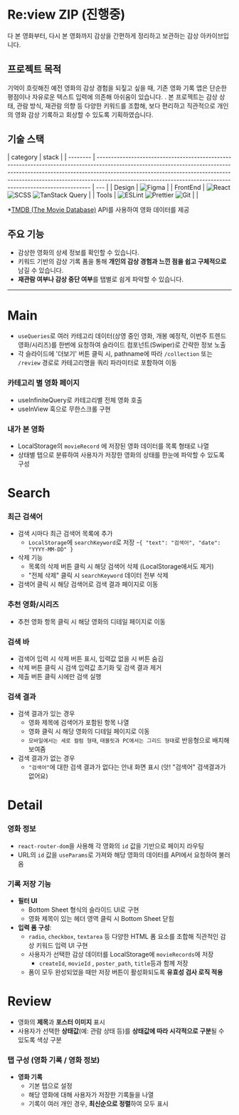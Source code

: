 # Re:view ZIP (진행중)

다 본 영화부터, 다시 본 영화까지 감상을 간편하게 정리하고 보관하는 감상 아카이브입니다.
<br/>

## 프로젝트 목적

기억이 흐릿해진 예전 영화의 감상 경험을 되짚고 싶을 때, 기존 영화 기록 앱은 단순한 평점이나 자유로운 텍스트 입력에 의존해 아쉬움이 있습니다. . 본 프로젝트는 감상 상태, 관람 방식, 재관람 의향 등 다양한 키워드를 조합해, 보다 편리하고 직관적으로 개인의 영화 감상 기록하고 회상할 수 있도록 기획하였습니다.

## 기술 스택

| category | stack                                                                                                                                                                                                                                                                                                                  |
| -------- | ---------------------------------------------------------------------------------------------------------------------------------------------------------------------------------------------------------------------------------------------------------------------------------------------------------------------- | --- |
| Design   | ![Figma](https://img.shields.io/badge/Figma-F24E1E?style=flat-square&logo=Figma&logoColor=white)                                                                                                                                                                                                                       |
| FrontEnd | ![React](https://img.shields.io/badge/React-61DAFB?style=flat-square&logo=React&logoColor=black) ![SCSS](https://img.shields.io/badge/SCSS-CC6699?style=flat-square&logo=Sass&logoColor=white) ![TanStack Query](https://img.shields.io/badge/Tanstack_Query-FF4154?style=flat-square&logo=reactquery&logoColor=white) |
| Tools    | ![ESLint](https://img.shields.io/badge/ESLint-4B32C3?style=flat-square&logo=ESLint&logoColor=white) ![Prettier](https://img.shields.io/badge/Prettier-F7B93E?style=flat-square&logo=Prettier&logoColor=white) ![Git](https://img.shields.io/badge/Git-F05032?style=flat-square&logo=Git&logoColor=white)               |     |

\*[TMDB (The Movie Database)](https://www.themoviedb.org/) API를 사용하여 영화 데이터를 제공

## 주요 기능

- 감상한 영화의 상세 정보를 확인할 수 있습니다.
- 키워드 기반의 감상 기록 폼을 통해 **개인의 감상 경험과 느낀 점을 쉽고 구체적으로** 남길 수 있습니다.
- **재관람 여부나 감상 중단 여부**를 탭별로 쉽게 파악할 수 있습니다.

---

# Main

- `useQueries`로 여러 카테고리 데이터(상영 중인 영화, 개봉 예정작, 이번주 트렌드 영화/시리즈)를 한번에 요청하여 슬라이드 컴포넌트(Swiper)로 간략한 정보 노출
- 각 슬라이드에 '더보기' 버튼 클릭 시, pathname에 따라 `/collection` 또는 `/review` 경로로 카테고리명을 쿼리 파라미터로 포함하여 이동

### 카테고리 별 영화 페이지

- useInfiniteQuery로 카테고리별 전체 영화 호출
- useInView 훅으로 무한스크롤 구현

### 내가 본 영화

- LocalStorage의 `movieRecord` 에 저장된 영화 데이터를 목록 형태로 나열
- 상태별 탭으로 분류하여 사용자가 저장한 영화의 상태를 한눈에 파악할 수 있도록 구성

# Search

### 최근 검색어

- 검색 시마다 최근 검색어 목록에 추가
  - `LocalStorage`에 `searchKeyword`로 저장 -`{ "text": "검색어", "date": "YYYY-MM-DD" }`
- 삭제 기능
  - 목록의 삭제 버튼 클릭 시 해당 검색어 삭제 (LocalStorage에서도 제거)
  - "전체 삭제" 클릭 시 `searchKeyword` 데이터 전부 삭제
- 검색어 클릭 시 해당 검색어로 검색 결과 페이지로 이동

### 추천 영화/시리즈

- 추천 영화 항목 클릭 시 해당 영화의 디테일 페이지로 이동

### 검색 바

- 검색어 입력 시 삭제 버튼 표시, 입력값 없을 시 버튼 숨김
- 삭제 버튼 클릭 시 검색 입력값 초기화 및 검색 결과 제거
- 제출 버튼 클릭 시에만 검색 실행

### 검색 결과

- 검색 결과가 있는 경우
  - 영화 제목에 검색어가 포함된 항목 나열
  - 영화 클릭 시 해당 영화의 디테일 페이지로 이동
  - `모바일에서는 세로 컬럼 형태`, `태블릿과 PC에서는 그리드 형태`로 반응형으로 배치해 보여줌
- 검색 결과가 없는 경우
  - `"검색어"`에 대한 검색 결과가 없다는 안내 화면 표시 (앗! "검색어" 검색결과가 없어요)

# Detail

### 영화 정보

- `react-router-dom`을 사용해 각 영화의 `id` 값을 기반으로 페이지 라우팅
- URL의 `id` 값을 `useParams`로 가져와 해당 영화의 데이터를 API에서 요청하여 불러옴

### 기록 저장 기능

- **필터 UI**
  - Bottom Sheet 형식의 슬라이드 UI로 구현
  - 영화 제목이 있는 헤더 영역 클릭 시 Bottom Sheet 닫힘
- **입력 폼 구성**:
  - `radio`, `checkbox`, `textarea` 등 다양한 HTML 폼 요소를 조합해 직관적인 감상 키워드 입력 UI 구현
  - 사용자가 선택한 감상 데이터를 LocalStorage에 `movieRecords`에 저장
    - `createId`, `movieId` , `poster_path`, `title`등과 함께 저장
  - 폼이 모두 완성되었을 때만 저장 버튼이 활성화되도록 **유효성 검사 로직 적용**

# Review

- 영화의 **제목**과 **포스터 이미지** 표시
- 사용자가 선택한 **상태값**(예: 관람 상태 등)를 **상태값에 따라 시각적으로 구분**될 수 있도록 색상 구분

### 탭 구성 (영화 기록 / 영화 정보)

- **영화 기록**
  - 기본 탭으로 설정
  - 해당 영화에 대해 사용자가 저장한 기록들을 나열
  - 기록이 여러 개인 경우, **최신순으로 정렬**하여 모두 표시
